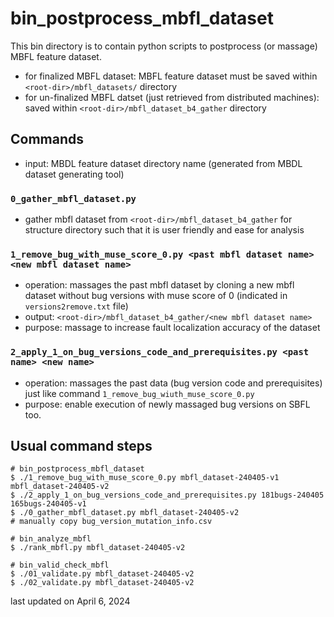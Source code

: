 # bin_postprocess_mbfl_dataset

This bin directory is to contain python scripts to postprocess (or massage) MBFL feature dataset. 
* for finalized MBFL dataset: MBFL feature dataset must be saved within ``<root-dir>/mbfl_datasets/`` directory
* for un-finalized MBFL datset (just retrieved from distributed machines): saved within ``<root-dir>/mbfl_dataset_b4_gather`` directory


## Commands
* input: MBDL feature dataset directory name (generated from MBDL dataset generating tool)

### ``0_gather_mbfl_dataset.py``
* gather mbfl dataset from  ``<root-dir>/mbfl_dataset_b4_gather`` for structure directory such that it is user friendly and ease for analysis


### ``1_remove_bug_with_muse_score_0.py <past mbfl dataset name> <new mbfl dataset name>``
* operation: massages the past mbfl dataset by cloning a new mbfl dataset without bug versions with muse score of 0 (indicated in ``versions2remove.txt`` file)
* output: ``<root-dir>/mbfl_dataset_b4_gather/<new mbfl dataset name>``
* purpose: massage to increase fault localization accuracy of the dataset

### ``2_apply_1_on_bug_versions_code_and_prerequisites.py <past name> <new name>``
* operation: massages the past data (bug version code and prerequisites) just like command ``1_remove_bug_wiuth_muse_score_0.py``
* purpose: enable execution of newly massaged bug versions on SBFL too.


## Usual command steps
```
# bin_postprocess_mbfl_dataset
$ ./1_remove_bug_with_muse_score_0.py mbfl_dataset-240405-v1 mbfl_dataset-240405-v2
$ ./2_apply_1_on_bug_versions_code_and_prerequisites.py 181bugs-240405 165bugs-240405-v1
$ ./0_gather_mbfl_dataset.py mbfl_dataset-240405-v2
# manually copy bug_version_mutation_info.csv

# bin_analyze_mbfl
$ ./rank_mbfl.py mbfl_dataset-240405-v2

# bin_valid_check_mbfl
$ ./01_validate.py mbfl_dataset-240405-v2
$ ./02_validate.py mbfl_dataset-240405-v2
```



last updated on April 6, 2024
